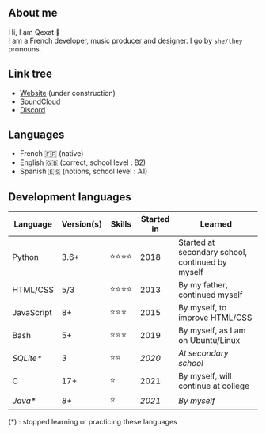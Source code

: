 ## About me

Hi, I am Qexat 👋  
I am a French developer, music producer and designer. I go by `she/they` pronouns.  

## Link tree

- [Website](https://qexat.com) (under construction)
- [SoundCloud](https://soundcloud.com/qexat)
- [Discord](https://discord.qexat.com/)

## Languages

- French 🇫🇷 (native)  
- English 🇬🇧 (correct, school level : B2)  
- Spanish 🇪🇸 (notions, school level : A1)  

## Development languages

| **Language** | **Version(s)** | **Skills** | **Started in** | **Learned** |
|--------------|----------------|------------|----------------|-------------|
| Python | 3.6+ | ⭐⭐⭐⭐ | 2018 | Started at secondary school, continued by myself |
| HTML/CSS | 5/3 | ⭐⭐⭐⭐ | 2013 | By my father, continued myself |
| JavaScript | 8+ | ⭐⭐⭐ | 2015 | By myself, to improve HTML/CSS |
| Bash | 5+ | ⭐⭐⭐ | 2019 | By myself, as I am on Ubuntu/Linux |
| *SQLite\** | *3* | ⭐⭐ | *2020* | *At secondary school* |
| C | 17+ | ⭐ | 2021 | By myself, will continue at college |
| *Java\** | *8+* | ⭐ | *2021* | *By myself* |

(*) : stopped learning or practicing these languages
